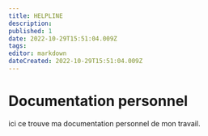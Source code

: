 ```yaml
---
title: HELPLINE
description: 
published: 1
date: 2022-10-29T15:51:04.009Z
tags: 
editor: markdown
dateCreated: 2022-10-29T15:51:04.009Z
---
```


# Documentation personnel
ici ce trouve ma documentation personnel de mon travail.